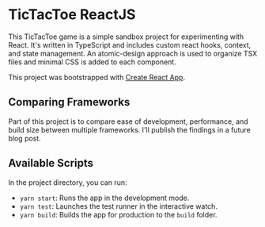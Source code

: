 # TicTacToe ReactJS

This TicTacToe game is a simple sandbox project for experimenting with React. It's written in TypeScript and includes custom react hooks, context, and state management. An atomic-design approach is used to organize TSX files and minimal CSS is added to each component.

This project was bootstrapped with [Create React App](https://github.com/facebook/create-react-app).

## Comparing Frameworks

Part of this project is to compare ease of development, performance, and build size between multiple frameworks. I'll publish the findings in a future blog post.

## Available Scripts

In the project directory, you can run:

- `yarn start`: Runs the app in the development mode.
- `yarn test`: Launches the test runner in the interactive watch.
- `yarn build`: Builds the app for production to the `build` folder.
